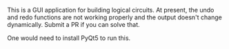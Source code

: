 This is a GUI application for building logical circuits. 
At present, the undo and redo functions are not working properly and the output doesn't change dynamically. 
Submit a PR if you can solve that.

One would need to install PyQt5 to run this.
